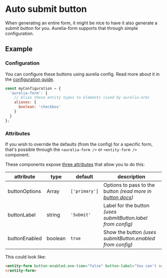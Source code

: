 # Auto submit button
When generating an entire form, it might be nice to have it also generate a submit button for you.
Aurelia-form supports that through simple configuration.

## Example

### Configuration
You can configure these buttons using aurelia config. Read more about it in the [configuration guide](../configuration.md).

```js
const myConfiguration = {
  'aurelia-form': {
    // Alias these entity types to elements (used by aurelia-orm)
    aliases: {
      boolean: 'checkbox'
    }
  }
};
```

### Attributes
If you wish to override the defaults (from the config) for a specific form, that's possible through the `<aurelia-form />` or `<entity-form />` component.

These components expose [three attributes](../component/aurelia-form.md#attributes) that allow you to do this:

| attribute | type | default | description |
|---|---|---|---|
| buttonOptions | Array | `['primary']` | Options to pass to the button _(read more in [button docs](./form-button.md))_ |
| buttonLabel | string | `'Submit'` | Label for the button _(uses submitButton.label from config)_ |
| buttonEnabled | boolean | `true` | Show the button _(uses submitButton.enabled from config)_ |

This could look like:

```html
<entity-form button-enabled.one-time="false" button-label="You can't see me" entity.bind="entity">
</entity-form>
```
